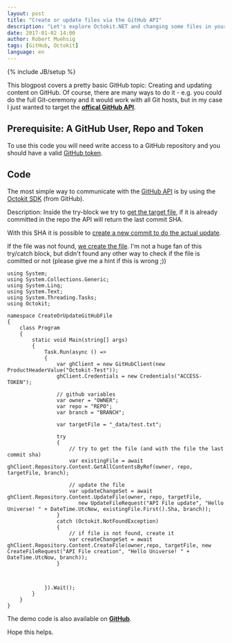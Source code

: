 ```yaml
---
layout: post
title: "Create or update files via the GitHub API"
description: "Let's explore Octokit.NET and changing some files in your GitHub Repo."
date: 2017-01-02 14:00
author: Robert Muehsig
tags: [GitHub, Octokit]
language: en
---
```

{% include JB/setup %}

This blogpost covers a pretty basic GitHub topic: Creating and updating content on GitHub. Of course, there are many ways to do it - e.g. you could do the full Git-ceremony and it would work with all Git hosts, but in my case I just wanted to target the [__offical GitHub API__](https://developer.github.com/v3/).

## Prerequisite: A GitHub User, Repo and Token

To use this code you will need write access to a GitHub repository and you should have a valid [GitHub token](https://github.com/settings/tokens).

## Code

The most simple way to communicate with the [GitHub API](https://developer.github.com/v3/) is by using the [Octokit SDK](https://www.nuget.org/packages/Octokit/) (from GitHub). 

Description:
Inside the try-block we try to [get the target file](https://developer.github.com/v3/repos/contents/#get-contents), if it is already committed in the repo the API will return the last commit SHA.

With this SHA it is possible to [create a new commit to do the actual update](https://developer.github.com/v3/repos/contents/#update-a-file).

If the file was not found, [we create the file](https://developer.github.com/v3/repos/contents/#create-a-file). I'm not a huge fan of this try/catch block, but didn't found any other way to check if the file is comitted or not (please give me a hint if this is wrong ;))

    using System;
    using System.Collections.Generic;
    using System.Linq;
    using System.Text;
    using System.Threading.Tasks;
    using Octokit;
    
    namespace CreateOrUpdateGitHubFile
    {
        class Program
        {
            static void Main(string[] args)
            {
                Task.Run(async () =>
                {
                    var ghClient = new GitHubClient(new ProductHeaderValue("Octokit-Test"));
                    ghClient.Credentials = new Credentials("ACCESS-TOKEN");
    
                    // github variables
                    var owner = "OWNER";
                    var repo = "REPO";
                    var branch = "BRANCH";
    
                    var targetFile = "_data/test.txt";
    
                    try
                    {
                        // try to get the file (and with the file the last commit sha)
                        var existingFile = await ghClient.Repository.Content.GetAllContentsByRef(owner, repo, targetFile, branch);
    
                        // update the file
                        var updateChangeSet = await ghClient.Repository.Content.UpdateFile(owner, repo, targetFile,
                           new UpdateFileRequest("API File update", "Hello Universe! " + DateTime.UtcNow, existingFile.First().Sha, branch));
                    }
                    catch (Octokit.NotFoundException)
                    {
                        // if file is not found, create it
                        var createChangeSet = await ghClient.Repository.Content.CreateFile(owner,repo, targetFile, new CreateFileRequest("API File creation", "Hello Universe! " + DateTime.UtcNow, branch));
                    }
    
                    
                    
                }).Wait();
            }
        }
    }


The demo code is also available on [__GitHub__](https://github.com/Code-Inside/Samples/tree/master/2017/CreateOrUpdateGitHubFile).

Hope this helps.
